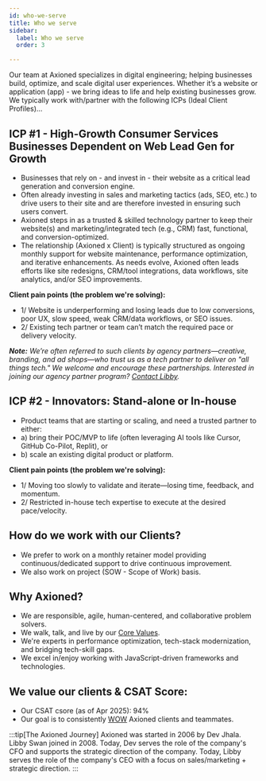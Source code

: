 ```yaml
---
id: who-we-serve
title: Who we serve
sidebar:
  label: Who we serve
  order: 3

---
```


Our team at Axioned specializes in digital engineering; helping businesses build, optimize, and scale digital user experiences. Whether it’s a website or application (app) - we bring ideas to life and help existing businesses grow. We typically work with/partner with the following ICPs (Ideal Client Profiles)...

## ICP #1 - High-Growth Consumer Services Businesses Dependent on Web Lead Gen for Growth
- Businesses that rely on - and invest in - their website as a critical lead generation and conversion engine.
- Often already investing in sales and marketing tactics (ads, SEO, etc.) to drive users to their site and are therefore invested in ensuring such users convert.
-	Axioned steps in as a trusted & skilled technology partner to keep their website(s) and marketing/integrated tech (e.g., CRM) fast, functional, and conversion-optimized.
- The relationship (Axioned x Client) is typically structured as ongoing monthly support for website maintenance, performance optimization, and iterative enhancements. As needs evolve, Axioned often leads efforts like site redesigns, CRM/tool integrations, data workflows, site analytics, and/or SEO improvements.

**Client pain points (the problem we're solving):**
- 1/ Website is underperforming and losing leads due to low conversions, poor UX, slow speed, weak CRM/data workflows, or SEO issues.
- 2/ Existing tech partner or team can’t match the required pace or delivery velocity.

***Note:*** *We’re often referred to such clients by agency partners—creative, branding, and ad shops—who trust us as a tech partner to deliver on "all things tech." We welcome and encourage these partnerships. Interested in joining our agency partner program? [Contact Libby](https://www.linkedin.com/in/libby-swan-axioned-enabling-digital-endeavours/).*

## ICP #2 - Innovators: Stand-alone or In-house
- Product teams that are starting or scaling, and need a trusted partner to either:
- a) bring their POC/MVP to life (often leveraging AI tools like Cursor, GitHub Co-Pilot, Replit), or
- b) scale an existing digital product or platform.

**Client pain points (the problem we're solving):**
- 1/ Moving too slowly to validate and iterate—losing time, feedback, and momentum.
- 2/ Restricted in-house tech expertise to execute at the desired pace/velocity.

## How do we work with our Clients?
- We prefer to work on a monthly retainer model providing continuous/dedicated support to drive continuous improvement.
- We also work on project (SOW - Scope of Work) basis.

## Why Axioned?
- We are responsible, agile, human-centered, and collaborative problem solvers.
- We walk, talk, and live by our [Core Values](/playbook/core-values/).
- We're experts in performance optimization, tech-stack modernization, and bridging tech-skill gaps.
- We excel in/enjoy working with JavaScript-driven frameworks and technologies.

## We value our clients & CSAT Score:
- Our CSAT csore (as of Apr 2025): 94%
- Our goal is to consistently [WOW](/playbook/wow) Axioned clients and teammates.

:::tip[The Axioned Journey]
Axioned was started in 2006 by Dev Jhala. Libby Swan joined in 2008. Today, Dev serves the role of the company's CFO and supports the strategic direction of the company. Today, Libby serves the role of the company's CEO with a focus on sales/marketing + strategic direction.
:::
